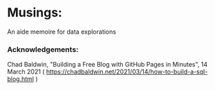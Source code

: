# Musings:
An aide memoire for data explorations

### Acknowledgements: 
Chad Baldwin, "Building a Free Blog with GitHub Pages in Minutes", 14 March 2021 ( https://chadbaldwin.net/2021/03/14/how-to-build-a-sql-blog.html )
